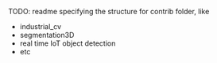 TODO: readme specifying the structure for contrib folder, like
- industrial_cv
- segmentation3D
- real time IoT object detection
- etc

